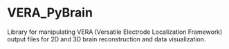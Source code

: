 # VERA_PyBrain
Library for manipulating VERA (Versatile Electrode Localization Framework) output files for 2D and 3D brain reconstruction and data visualization.
